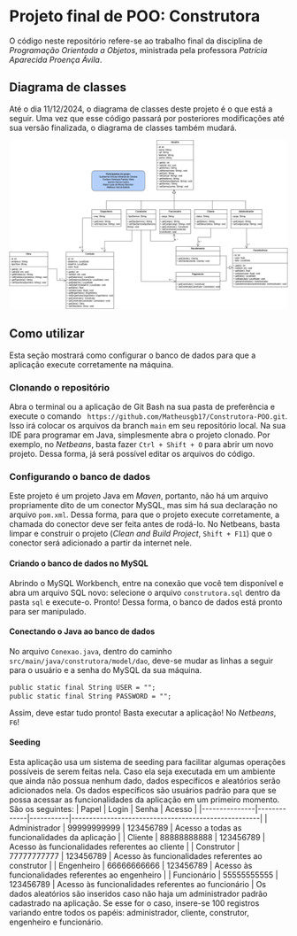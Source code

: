 
# Projeto final de POO: Construtora

O código neste repositório refere-se ao trabalho final da disciplina de *Programação Orientada a Objetos*, ministrada pela professora *Patrícia Aparecida Proença Ávila*.

## Diagrama de classes

Até o dia 11/12/2024, o diagrama de classes deste projeto é o que está a seguir. Uma vez que esse código passará por posteriores modificações até sua versão finalizada, o diagrama de classes também mudará.

![Diagrama de classes até o dia 11/12/2024](assets/classes_11_12_2024.png)

## Como utilizar

Esta seção mostrará como configurar o banco de dados para que a aplicação execute corretamente na máquina.

### Clonando o repositório
Abra o terminal ou a aplicação de Git Bash na sua pasta de preferência e execute o comando ` https://github.com/Matheusgb17/Construtora-POO.git`. Isso irá colocar os arquivos da branch `main` em seu repositório local.
Na sua IDE para programar em Java, simplesmente abra o projeto clonado. Por exemplo, no *Netbeans*, basta fazer `Ctrl + Shift + O` para abrir um novo projeto. Dessa forma, já será possível editar os arquivos do código.

### Configurando o banco de dados
Este projeto é um projeto Java em *Maven*, portanto, não há um arquivo propriamente dito de um conector MySQL, mas sim há sua declaração no arquivo `pom.xml`. Dessa forma, para que o projeto execute corretamente, a chamada do conector deve ser feita antes de rodá-lo. No Netbeans, basta limpar e construir o projeto (*Clean and Build Project*, `Shift + F11`) que o conector será adicionado a partir da internet nele.
#### Criando o banco de dados no MySQL
Abrindo o MySQL Workbench, entre na conexão que você tem disponível e abra um arquivo SQL novo: selecione o arquivo `construtora.sql` dentro da pasta `sql` e execute-o. Pronto! Dessa forma, o banco de dados está pronto para ser manipulado.
#### Conectando o Java ao banco de dados
No arquivo `Conexao.java`, dentro do caminho `src/main/java/construtora/model/dao`, deve-se mudar as linhas a seguir para o usuário e a senha do MySQL da sua máquina.
```
public static final String USER = "";
public static final String PASSWORD = "";
```

Assim, deve estar tudo pronto! Basta executar a aplicação! No *Netbeans*, `F6`!
#### Seeding
Esta aplicação usa um sistema de seeding para facilitar algumas operações possíveis de serem feitas nela. Caso ela seja executada em um ambiente que ainda não possua nenhum dado, dados específicos e aleatórios serão adicionados nela. Os dados específicos são usuários padrão para que se possa acessar as funcionalidades da aplicação em um primeiro momento. São os seguintes:
| Papel         | Login       | Senha     | Acesso                                              |
|---------------|-------------|-----------|-----------------------------------------------------|
| Administrador | 99999999999 | 123456789 | Acesso a todas as funcionalidades da aplicação      |
| Cliente       | 88888888888 | 123456789 | Acesso às funcionalidades referentes ao cliente     |
| Construtor    | 77777777777 | 123456789 | Acesso às funcionalidades referentes ao construtor  |
| Engenheiro    | 66666666666 | 123456789 | Acesso às funcionalidades referentes ao engenheiro  |
| Funcionário   | 55555555555 | 123456789 | Acesso às funcionalidades referentes ao funcionário |
Os dados aleatórios são inseridos caso não haja um administrador padrão cadastrado na aplicação. Se esse for o caso, insere-se 100 registros variando entre todos os papéis: administrador, cliente, construtor, engenheiro e funcionário.